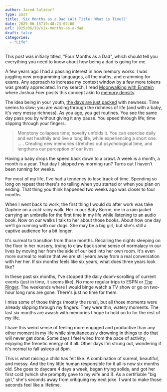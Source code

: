 ```yaml
---
author: Jared Sulzdorf
type: post
title: 'Six Months as a Dad (Alt Title: What is Time?)'
date: 2025-06-15T19:48:23-07:00
url: 2025/06/19/six-months-as-a-dad
draft: false
categories: 
  - "Life"
---
```


This post was initially titled, "Four Months as a Dad", which should tell you everything you need to know about how being a dad is going for me.

A few years ago I had a passing interest in how memory works. I was juggling new programming languages, all the maths, and cramming for exams. Any approach to increase my context window by a few more tokens was greatly appreciated. In my search, I read [Moonwalking with Einstein](https://www.goodreads.com/book/show/6346975-moonwalking-with-einstein) where Joshua Foer posits this concept akin to [memory density](https://time.com/archive/6911440/book-excerpt-joshua-foers-moonwalking-with-einstein/).

The idea being in your youth, [the days are just packed](https://www.goodreads.com/book/show/24818.The_Days_Are_Just_Packed) with newness. Time seems to slow; you are wading through the richness of life (and with a baby, it's very messy richness). As you age, you get routines. You see the same day pass you by without giving it any pause. You speed through life; time slipping through your fingers.

<!--more-->

> Monotony collapses time; novelty unfolds it. You can exercise daily and eat healthily and live a long life, while experiencing a short one. ..... Creating new memories stretches out psychological time, and lengthens our perception of our lives.

Having a baby drops the speed back down to a crawl. A week is a month, a month is a year. That day I skipped my morning run? Turns out I haven't been running for weeks. 

For most of my life, I've had a tendency to lose track of time. Spending so long on repeat that there's no telling when you started or when you plan on ending. That thing you think happened two weeks ago was closer to four months. 

When I went back to work, the first thing I would do after work was take Daphne on a cold rainy walk. Her in our Baby Borne, me in a rain jacket carrying an umbrella for the first time in my life while listening to an audio book. Now on our walks I talk to her about those books. About how one day we'll go running with our dogs. She may be a big girl, but she's still a captive audience for a bit longer.

It's surreal to transition from those months. Recalling the nights sleeping on the floor in her nursery, trying to claw back some sense of normalacy in our lives by moving her from the side of our bed into her own room. It's even more surreal to realize that we are still years away from a real conversation with her her. If six months feels like six years, what does three years look like?

In these past six months, I've stopped the daily doom-scrolling of current events (just in time, it seems like). No more regular trips to ESPN or [The Ringer](https://www.theringer.com/). The weekends where I would binge watch a TV show or go on two-hour long runs are gone. There's just no time for them.

I miss some of those things (mostly the runs), but all those moments were already slipping through my fingers. They were thin, watery moments. The last six months are awash with memories I hope to hold on to for the rest of my life. 

I have this weird sense of feeling more engaged and productive than any other moment in my life while simultaneously drowning in things to do that will never get done. Some days I feel wired from the pace of activity, enjoying the frenetic energy of it all. Other days I'm strung out, wondering if it's normal to fall asleep at 8pm. 

This is what raising a child has felt like. A combination of surreal, beautiful, and messy. And the tiny little human responsible for it all is now six months old. She goes to daycare 4 days a week, began trying solids, and got her first cold (which she promptly gave to my wife and I). As a certifiable "big girl," she's seconds away from critiquing my next joke. I want to make those seconds feel like a lifetime. 